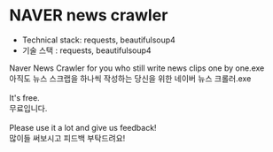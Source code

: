 # NAVER news crawler

- Technical stack: requests, beautifulsoup4
- 기술 스택 : requests, beautifulsoup4

Naver News Crawler for you who still write news clips one by one.exe<br>
아직도 뉴스 스크랩을 하나씩 작성하는 당신을 위한 네이버 뉴스 크롤러.exe<br>
<br>
It's free.<br>
무료입니다.<br>
<br>
Please use it a lot and give us feedback!<br>
많이들 써보시고 피드백 부탁드려요!<br>
